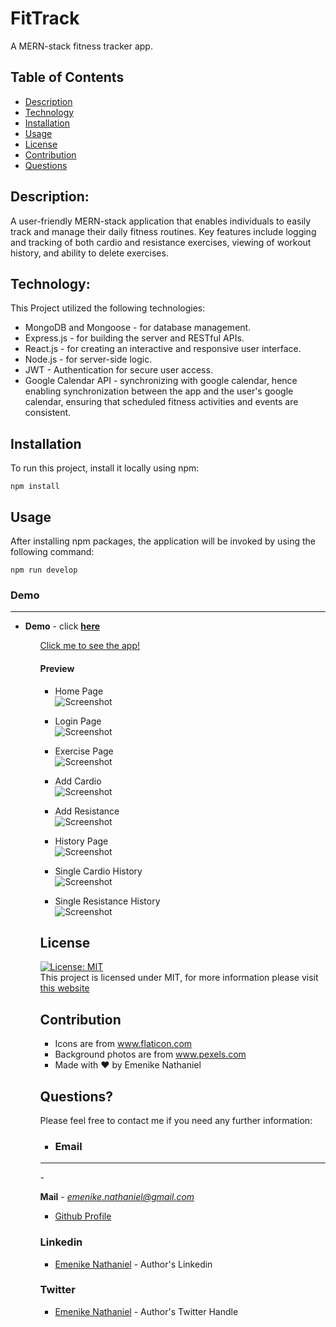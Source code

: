 # FitTrack
A MERN-stack fitness tracker app.

## Table of Contents

- [Description](#description)
- [Technology](#Technology)
- [Installation](#installation)
- [Usage](#usage)
- [License](#license)
- [Contribution](#contribution)
- [Questions](#questions)

## Description:

A user-friendly MERN-stack application that enables individuals to easily track and manage their daily fitness routines. Key features include logging and tracking of both cardio and resistance exercises, viewing of workout history, and ability to delete exercises.

## Technology:

This Project utilized the following technologies:

- MongoDB and Mongoose - for database management.
- Express.js - for building the server and RESTful APIs.
- React.js - for creating an interactive and responsive user interface.
- Node.js - for server-side logic.
- JWT  -  Authentication for secure user access.
- Google Calendar API - synchronizing with google calendar, hence enabling synchronization between the app and the user's google calendar, ensuring that scheduled fitness activities and events are consistent.

## Installation

To run this project, install it locally using npm:

```
npm install
```

## Usage

After installing npm packages, the application will be invoked by using the following command:

```
npm run develop
```

<h3> Demo</h3>
<hr>
<ul>
<li><b>Demo</b> - click <a href="https://youtu.be/kH6c6tEs4TU?si=k7DFJQ4_8BfTkScV"><b>here </b></a>
<ul>



[Click me to see the app!](https://fit.emenikenath.com.ng)


#### Preview

- Home Page <br>
  ![Screenshot](./client/src/assets/screenshots/1.png)

- Login Page <br>
  ![Screenshot](./client/src/assets/screenshots/2.png)

- Exercise Page <br>
  ![Screenshot](./client/src/assets/screenshots/3.png)

- Add Cardio <br>
  ![Screenshot](./client/src/assets/screenshots/4.png)

- Add Resistance <br>
  ![Screenshot](./client/src/assets/screenshots/5.png)

- History Page <br>
  ![Screenshot](./client/src/assets/screenshots/png6.png)
- Single Cardio History <br>
  ![Screenshot](./client/src/assets/screenshots/png7.png)

- Single Resistance History <br>
  ![Screenshot](./client/src/assets/screenshots/png8.png)

## License

[![License: MIT](https://img.shields.io/badge/License-MIT-yellow.svg)](https://opensource.org/licenses/MIT) <br>
This project is licensed under MIT, for more information please visit [this website](https://opensource.org/licenses/MIT)

## Contribution

- Icons are from www.flaticon.com
- Background  photos are from www.pexels.com
- Made with ❤️  by Emenike Nathaniel

## Questions?

Please feel free to contact me if you need any further information:


- <h3>Email</h3>
<hr>
- <p align="left"><b>Mail</b> - <a href="mailto:emenikenathaniel55@gmail.com"><i>emenike.nathaniel@gmail.com</i></a></p>

- [Github Profile](https://github.com/githubnath)


<h3>Linkedin</h3>

<ul>
        <li><a href="https://www.linkedin.com/mwlite/in/nathaniel-emenike">Emenike Nathaniel</a> - Author's  Linkedin
</ul>



<h3>Twitter</h3>

<ul>
        <li><a href="https://www.twitter.com/EngrNath3">Emenike Nathaniel</a> - Author's  Twitter Handle
</ul>
